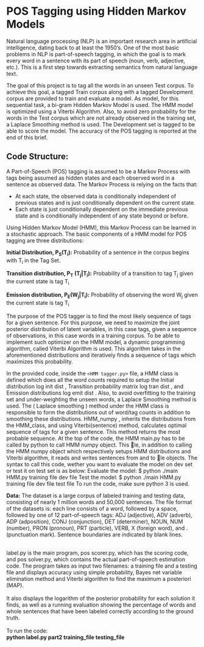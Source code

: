 # POS Tagging using Hidden Markov Models

Natural language processing (NLP) is an important research area in artificial intelligence, dating back to at least the 1950’s. One of the most basic problems in NLP is part-of-speech tagging, in which the goal is to mark every word in a sentence with its part of speech (noun, verb, adjective, etc.). This is a first step towards extracting semantics from natural language text.

The goal of this project is to tag all the words in an unseen Test corpus. To achieve this goal, a tagged Train corpus along with a tagged Development corpus are provided to train and evaluate a model. As model, for this sequential task, a bi-gram Hidden Markov Model is used. The HMM model is optimized using a Viterbi Algorithm. Also, to avoid zero probability for the words in the Test corpus which are not already observed in the training set, a Laplace Smoothing method is used. The Development set is tagged to be able to score the model. The accuracy of the POS tagging is reported at the end of this brief. 

## Code Structure:
A Part-of-Speech (POS) tagging is assumed to be a Markov Process with tags being assumed as hidden states and each observed word in a sentence as observed data. The Markov Process is relying on the facts that:
* At each state, the observed data is conditionally independent of previous states and is just conditionally dependent on the current state.
* Each state is just conditionally dependent on the immediate previous state and is conditionally independent of any state beyond or before.

Using Hidden Markov Model (HMM), this Markov Process can be learned in a stochastic approach. The basic components of a HMM model for POS tagging are three distributions:

**Initial Distribution, P<sub>S</sub>(T<sub>i</sub>):** Probability of a sentence in the corpus begins with T<sub>i</sub> in the Tag Set.

**Transition distribution, P<sub>T</sub> (T<sub>j</sub>|T<sub>i</sub>):** Probability of a transition to tag T<sub>j</sub> given the current state is tag T<sub>i</sub>

**Emission distribution, P<sub>E</sub>(W<sub>j</sub>|T<sub>i</sub>):** Probability of observing the word W<sub>j</sub> given the current state is tag T<sub>i</sub>

The purpose of the POS tagger is to find the most likely sequence of tags for a given sentence. For this purpose, we need to maximize the joint posterior distribution of latent variables, in this case tags, given a sequence of observations, in this case words in a training corpus. To be able to implement such optimizer on the HMM model, a dynamic programming algorithm, called Viterbi Algorithm is used. This algorithm takes in the aforementioned distributions and iteratively finds a sequence of tags which maximizes
this probability.

In the provided code, inside the `<HMM tagger.py>` file, a HMM class is defined which does all the word counts required to setup the Initial distribution log init dist , Transition probability matrix log tran dist , and Emission distributions log emit dist . Also, to avoid overfitting to the training set and under-weighting the unseen words, a Laplace Smoothing method is used. The ( Laplace smoothing ) method under the HMM class is responsible to form the distributions out of word/tag counts in addition to smoothing these distributions. HMM_numpy , inherits the distributions from the HMM_class, and using Viterbi(sentence) method, calculates optimal sequence of tags for a given sentence. This method returns the most probable sequence.
At the top of the code, the HMM main.py has to be called by python
to call HMM numpy object. This le, in addition to calling the HMM numpy
object which respectively setups HMM distributions and Viterbi algorithm,
it reads and writes sentences from and to le objects. The syntax to call this
code, wether you want to evaluate the model on dev set or test it on test set
is as below:
Evaluate the model:
$ python ./main HMM.py training file dev file
Test the model:
$ python ./main HMM.py training file dev file test file
To run the code, make sure python 3 is used.

__Data:__ The dataset is a large corpus of labeled training and testing data,
consisting of nearly 1 million words and 50,000 sentences. The file format of the datasets is:
each line consists of a word, followed by a space, followed by one of 12 part-of-speech tags: ADJ (adjective),
ADV (adverb), ADP (adposition), CONJ (conjunction), DET (determiner), NOUN, NUM (number), PRON
(pronoun), PRT (particle), VERB, X (foreign word), and . (punctuation mark). Sentence boundaries are
indicated by blank lines. </br></br>

label.py is the main program, pos scorer.py, which has the scoring code, and pos solver.py, which contains the actual
part-of-speech estimation code. The program takes as input two filenames: a training file and a testing file and displays accuracy using simple probability, Bayes net variable elimination method and Viterbi algorithm to find the maximum a posteriori (MAP). </br> </br>
It also displays the logarithm of the posterior probability for each solution it finds, as well as a
running evaluation showing the percentage of words and whole sentences that have been labeled correctly
according to the ground truth. </br></br>
To run the code:</br>
__python label.py part2 training_file testing_file__

